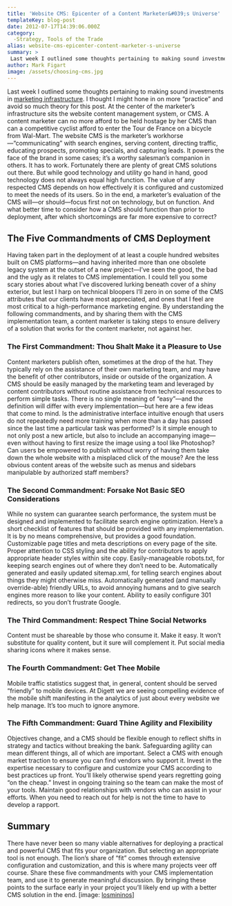 ```yaml
---
title: 'Website CMS: Epicenter of a Content Marketer&#039;s Universe'
templateKey: blog-post
date: 2012-07-17T14:39:06.000Z
category: 
  -Strategy, Tools of the Trade
alias: website-cms-epicenter-content-marketer-s-universe
summary: > 
 Last week I outlined some thoughts pertaining to making sound investments in marketing infrastructure. I thought I might hone in on more "practice" and avoid so much theory for this post.
author: Mark Figart
image: /assets/choosing-cms.jpg
---
```


Last week I outlined some thoughts pertaining to making sound investments in [marketing infrastructure](/blog/07/09/2012/measure-twice-cut-once). I thought I might hone in on more “practice” and avoid so much theory for this post. At the center of the marketer’s infrastructure sits the website content management system, or CMS. A content marketer can no more afford to be held hostage by her CMS than can a competitive cyclist afford to enter the Tour de France on a bicycle from Wal-Mart. The website CMS is the marketer’s workhorse—“communicating” with search engines, serving content, directing traffic, educating prospects, promoting specials, and capturing leads. It powers the face of the brand in some cases; it’s a worthy salesman’s companion in others. It has to work. Fortunately there are plenty of great CMS solutions out there. But while good technology and utility go hand in hand, good technology does not always equal high function. The value of any respected CMS depends on how effectively it is configured and customized to meet the needs of its users. So in the end, a marketer’s evaluation of the CMS will—or should—focus first not on technology, but on function. And what better time to consider how a CMS should function than prior to deployment, after which shortcomings are far more expensive to correct?

The Five Commandments of CMS Deployment
---------------------------------------

Having taken part in the deployment of at least a couple hundred websites built on CMS platforms—and having inherited more than one obsolete legacy system at the outset of a new project—I’ve seen the good, the bad and the ugly as it relates to CMS implementation. I could tell you some scary stories about what I’ve discovered lurking beneath cover of a shiny exterior, but lest I harp on technical bloopers I’ll zero in on some of the CMS attributes that our clients have most appreciated, and ones that I feel are most critical to a high-performance marketing engine. By understanding the following commandments, and by sharing them with the CMS implementation team, a content marketer is taking steps to ensure delivery of a solution that works for the content marketer, not against her.

### The First Commandment: Thou Shalt Make it a Pleasure to Use

Content marketers publish often, sometimes at the drop of the hat. They typically rely on the assistance of their own marketing team, and may have the benefit of other contributors, inside or outside of the organization. A CMS should be easily managed by the marketing team and leveraged by content contributors without routine assistance from technical resources to perform simple tasks. There is no single meaning of “easy”—and the definition will differ with every implementation—but here are a few ideas that come to mind. Is the administrative interface intuitive enough that users do not repeatedly need more training when more than a day has passed since the last time a particular task was performed? Is it simple enough to not only post a new article, but also to include an accompanying image—even without having to first resize the image using a tool like Photoshop? Can users be empowered to publish without worry of having them take down the whole website with a misplaced click of the mouse? Are the less obvious content areas of the website such as menus and sidebars manipulable by authorized staff members?

### The Second Commandment: Forsake Not Basic SEO Considerations

While no system can guarantee search performance, the system must be designed and implemented to facilitate search engine optimization. Here’s a short checklist of features that should be provided with any implementation. It is by no means comprehensive, but provides a good foundation. Customizable page titles and meta descriptions on every page of the site. Proper attention to CSS styling and the ability for contributors to apply appropriate header styles within site copy. Easily-manageable robots.txt, for keeping search engines out of where they don’t need to be. Automatically generated and easily updated sitemap.xml, for telling search engines about things they might otherwise miss. Automatically generated (and manually override-able) friendly URLs, to avoid annoying humans and to give search engines more reason to like your content. Ability to easily configure 301 redirects, so you don’t frustrate Google.

### The Third Commandment: Respect Thine Social Networks

Content must be shareable by those who consume it. Make it easy. It won’t substitute for quality content, but it sure will complement it. Put social media sharing icons where it makes sense.

### The Fourth Commandment: Get Thee Mobile

Mobile traffic statistics suggest that, in general, content should be served “friendly” to mobile devices. At Digett we are seeing compelling evidence of the mobile shift manifesting in the analytics of just about every website we help manage. It’s too much to ignore anymore.

### The Fifth Commandment: Guard Thine Agility and Flexibility

Objectives change, and a CMS should be flexible enough to reflect shifts in strategy and tactics without breaking the bank. Safeguarding agility can mean different things, all of which are important. Select a CMS with enough market traction to ensure you can find vendors who support it. Invest in the expertise necessary to configure and customize your CMS according to best practices up front. You’ll likely otherwise spend years regretting going “on the cheap.” Invest in ongoing training so the team can make the most of your tools. Maintain good relationships with vendors who can assist in your efforts. When you need to reach out for help is not the time to have to develop a rapport.

Summary
-------

There have never been so many viable alternatives for deploying a practical and powerful CMS that fits your organization. But selecting an appropriate tool is not enough. The lion’s share of “fit” comes through extensive configuration and customization, and this is where many projects veer off course. Share these five commandments with your CMS implementation team, and use it to generate meaningful discussion. By bringing these points to the surface early in your project you’ll likely end up with a better CMS solution in the end. \[image: [losmininos](http://www.flickr.com/photos/losmininos/1697182584/)\]